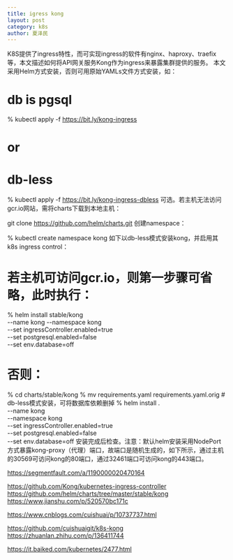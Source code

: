 ```yaml
---
title: igress kong
layout: post
category: k8s
author: 夏泽民
---
```

K8S提供了ingress特性，而可实现ingress的软件有nginx、haproxy、traefix等，本文描述如何将API网关服务Kong作为ingress来暴露集群提供的服务。
本文采用Helm方式安装，否则可用原始YAMLs文件方式安装，如：

# db is pgsql
% kubectl apply -f https://bit.ly/kong-ingress
# or
# db-less
% kubectl apply -f https://bit.ly/kong-ingress-dbless
可选。若主机无法访问gcr.io网站，需将charts下载到本地主机：

git clone https://github.com/helm/charts.git
创建namespace：

% kubectl create namespace kong
如下以db-less模式安装kong，并启用其k8s ingress control：

# 若主机可访问gcr.io，则第一步骤可省略，此时执行：
% helm install stable/kong \
   --name kong
   --namespace kong \
   --set ingressController.enabled=true \
   --set postgresql.enabled=false \
   --set env.database=off
   
# 否则：
% cd charts/stable/kong
% mv requirements.yaml requirements.yaml.orig     # db-less模式安装，可将数据库依赖删掉
% helm install . \
   --name kong \
   --namespace kong \
   --set ingressController.enabled=true \
   --set postgresql.enabled=false \
   --set env.database=off
安装完成后检查。注意：默认helm安装采用NodePort方式暴露kong-proxy（代理）端口，故端口是随机生成的，如下所示，通过主机的30569可访问kong的80端口，通过32461端口可访问kong的443端口。

https://segmentfault.com/a/1190000020470164
<!-- more -->

https://github.com/Kong/kubernetes-ingress-controller
https://github.com/helm/charts/tree/master/stable/kong
https://www.jianshu.com/p/520570bc171c

https://www.cnblogs.com/cuishuai/p/10737737.html

https://github.com/cuishuaigit/k8s-kong
https://zhuanlan.zhihu.com/p/136411744

https://it.baiked.com/kubernetes/2477.html